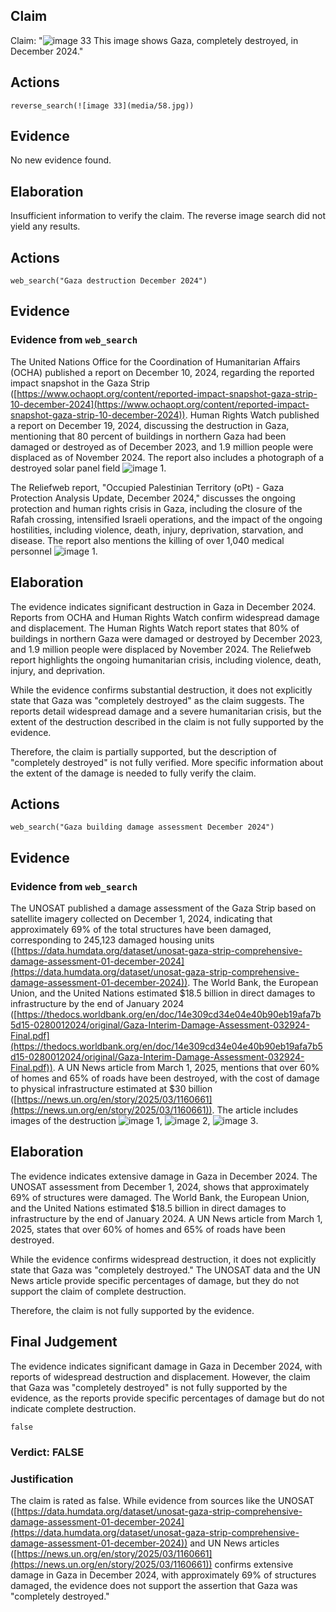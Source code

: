 ## Claim
Claim: "![image 33](media/58.jpg) This image shows Gaza, completely destroyed, in December 2024."

## Actions
```
reverse_search(![image 33](media/58.jpg))
```

## Evidence
No new evidence found.

## Elaboration
Insufficient information to verify the claim. The reverse image search did not yield any results.


## Actions
```
web_search("Gaza destruction December 2024")
```

## Evidence
### Evidence from `web_search`
The United Nations Office for the Coordination of Humanitarian Affairs (OCHA) published a report on December 10, 2024, regarding the reported impact snapshot in the Gaza Strip ([https://www.ochaopt.org/content/reported-impact-snapshot-gaza-strip-10-december-2024](https://www.ochaopt.org/content/reported-impact-snapshot-gaza-strip-10-december-2024)). Human Rights Watch published a report on December 19, 2024, discussing the destruction in Gaza, mentioning that 80 percent of buildings in northern Gaza had been damaged or destroyed as of December 2023, and 1.9 million people were displaced as of November 2024. The report also includes a photograph of a destroyed solar panel field ![image 1](media/0.jpg).

The Reliefweb report, "Occupied Palestinian Territory (oPt) - Gaza Protection Analysis Update, December 2024," discusses the ongoing protection and human rights crisis in Gaza, including the closure of the Rafah crossing, intensified Israeli operations, and the impact of the ongoing hostilities, including violence, death, injury, deprivation, starvation, and disease. The report also mentions the killing of over 1,040 medical personnel ![image 1](media/0.jpg).


## Elaboration
The evidence indicates significant destruction in Gaza in December 2024. Reports from OCHA and Human Rights Watch confirm widespread damage and displacement. The Human Rights Watch report states that 80% of buildings in northern Gaza were damaged or destroyed by December 2023, and 1.9 million people were displaced by November 2024. The Reliefweb report highlights the ongoing humanitarian crisis, including violence, death, injury, and deprivation.

While the evidence confirms substantial destruction, it does not explicitly state that Gaza was "completely destroyed" as the claim suggests. The reports detail widespread damage and a severe humanitarian crisis, but the extent of the destruction described in the claim is not fully supported by the evidence.

Therefore, the claim is partially supported, but the description of "completely destroyed" is not fully verified. More specific information about the extent of the damage is needed to fully verify the claim.


## Actions
```
web_search("Gaza building damage assessment December 2024")
```

## Evidence
### Evidence from `web_search`
The UNOSAT published a damage assessment of the Gaza Strip based on satellite imagery collected on December 1, 2024, indicating that approximately 69% of the total structures have been damaged, corresponding to 245,123 damaged housing units ([https://data.humdata.org/dataset/unosat-gaza-strip-comprehensive-damage-assessment-01-december-2024](https://data.humdata.org/dataset/unosat-gaza-strip-comprehensive-damage-assessment-01-december-2024)). The World Bank, the European Union, and the United Nations estimated $18.5 billion in direct damages to infrastructure by the end of January 2024 ([https://thedocs.worldbank.org/en/doc/14e309cd34e04e40b90eb19afa7b5d15-0280012024/original/Gaza-Interim-Damage-Assessment-032924-Final.pdf](https://thedocs.worldbank.org/en/doc/14e309cd34e04e40b90eb19afa7b5d15-0280012024/original/Gaza-Interim-Damage-Assessment-032924-Final.pdf)). A UN News article from March 1, 2025, mentions that over 60% of homes and 65% of roads have been destroyed, with the cost of damage to physical infrastructure estimated at $30 billion ([https://news.un.org/en/story/2025/03/1160661](https://news.un.org/en/story/2025/03/1160661)). The article includes images of the destruction ![image 1](media/0.jpg), ![image 2](media/1.jpg), ![image 3](media/2.jpg).


## Elaboration
The evidence indicates extensive damage in Gaza in December 2024. The UNOSAT assessment from December 1, 2024, shows that approximately 69% of structures were damaged. The World Bank, the European Union, and the United Nations estimated $18.5 billion in direct damages to infrastructure by the end of January 2024. A UN News article from March 1, 2025, states that over 60% of homes and 65% of roads have been destroyed.

While the evidence confirms widespread destruction, it does not explicitly state that Gaza was "completely destroyed." The UNOSAT data and the UN News article provide specific percentages of damage, but they do not support the claim of complete destruction.

Therefore, the claim is not fully supported by the evidence.


## Final Judgement
The evidence indicates significant damage in Gaza in December 2024, with reports of widespread destruction and displacement. However, the claim that Gaza was "completely destroyed" is not fully supported by the evidence, as the reports provide specific percentages of damage but do not indicate complete destruction.

`false`

### Verdict: FALSE

### Justification
The claim is rated as false. While evidence from sources like the UNOSAT ([https://data.humdata.org/dataset/unosat-gaza-strip-comprehensive-damage-assessment-01-december-2024](https://data.humdata.org/dataset/unosat-gaza-strip-comprehensive-damage-assessment-01-december-2024)) and UN News articles ([https://news.un.org/en/story/2025/03/1160661](https://news.un.org/en/story/2025/03/1160661)) confirms extensive damage in Gaza in December 2024, with approximately 69% of structures damaged, the evidence does not support the assertion that Gaza was "completely destroyed."
